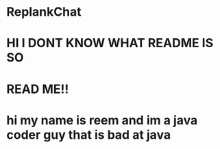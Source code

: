 # ReplankChat
# HI I DONT KNOW WHAT README IS SO
# READ ME!!



# hi my name is reem and im a java coder guy that is bad at java
